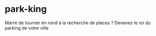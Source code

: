 # park-king
Marre de tourner en rond à la recherche de places ? Devenez le roi du parking de votre ville

